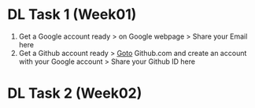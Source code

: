 # DL Task 1 (Week01)

1. Get a Google account ready > on Google webpage > Share your Email here
2. Get a Github account ready > [Goto](https://github.com) Github.com and create an account with your Google account > Share your Github ID here


# DL Task 2 (Week02)

